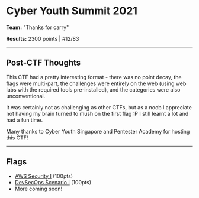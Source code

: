 # Cyber Youth Summit 2021

**Team:** "Thanks for carry" 

**Results:** 2300 points | #12/83

---

## Post-CTF Thoughts

This CTF had a pretty interesting format - there was no point decay, the flags were multi-part, the challenges were entirely on the web (using web labs with the required tools pre-installed), and the categories were also unconventional.

It was certainly not as challenging as other CTFs, but as a noob I appreciate not having my brain turned to mush on the first flag :P I still learnt a lot and had a fun time.

Many thanks to Cyber Youth Singapore and Pentester Academy for hosting this CTF!

---

## Flags
* [AWS Security I](AWS%20Security%20I) (100pts)
* [DevSecOps Scenario I](DevSecOps%20Scenario%20I) (100pts)
* More coming soon!

<!--
* [DevSecOps Scenario II]() (200pts)
* [DevSecOps Scenario III]() (300pts)
* [Forensics I]() (100pts)
* [Forensics II]() (200pts)
* [Forensics III]() (300pts)
* [Network Recon I]() (100pts)
* [Network Recon II]() (200pts)
* [Network Recon III]() (300pts)
* [Web Application III]() (300pts)

---

Check out my teammate's write-ups here: [coming soon]
-->